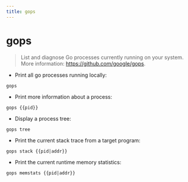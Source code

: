 ```yaml
---
title: gops
---
```

# gops

> List and diagnose Go processes currently running on your system.
> More information: <https://github.com/google/gops>.

- Print all go processes running locally:

`gops`

- Print more information about a process:

`gops {{pid}}`

- Display a process tree:

`gops tree`

- Print the current stack trace from a target program:

`gops stack {{pid|addr}}`

- Print the current runtime memory statistics:

`gops memstats {{pid|addr}}`
